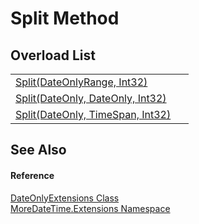 # Split Method


## Overload List
<table>
<tr>
<td><a href="d508ed01-bcb5-d646-7eec-7a36b873f4f9">Split(DateOnlyRange, Int32)</a></td>
<td> </td></tr>
<tr>
<td><a href="834d195a-de52-ebb1-15df-8e4fd76d7bba">Split(DateOnly, DateOnly, Int32)</a></td>
<td> </td></tr>
<tr>
<td><a href="779d5533-badb-f178-f90c-58e73c599a09">Split(DateOnly, TimeSpan, Int32)</a></td>
<td> </td></tr>
</table>

## See Also


#### Reference
<a href="e6a725f0-b940-6a2e-d587-b2ba979ba75d">DateOnlyExtensions Class</a>  
<a href="3139ad8c-443b-c9bf-71c7-2dc294c1d234">MoreDateTime.Extensions Namespace</a>  

